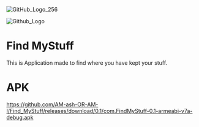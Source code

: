 ![GitHub_Logo_256](https://user-images.githubusercontent.com/59698257/125396358-0e6f3480-e3ca-11eb-932b-c5b4f675982b.png)

![Github_Logo](https://user-images.githubusercontent.com/59698257/125396173-d2d46a80-e3c9-11eb-8111-4e7259d89509.png)



# Find MyStuff
This is Application made to find where you have kept your stuff.
# APK
https://github.com/AM-ash-OR-AM-I/Find_MyStuff/releases/download/0.1/com.FindMyStuff-0.1-armeabi-v7a-debug.apk
